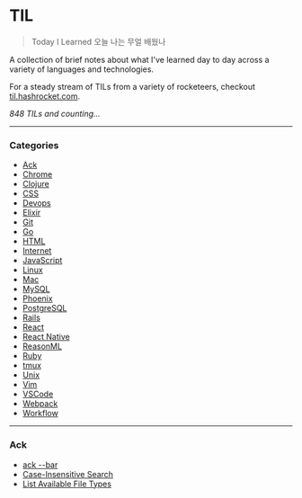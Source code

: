 # TIL

> Today I Learned 오늘 나는 무얼 배웠나

A collection of brief notes about what I've learned day to day across a
variety of languages and technologies. 
 
For a steady stream of TILs from a variety of rocketeers, checkout
[til.hashrocket.com](https://til.hashrocket.com/).

_848 TILs and counting..._

---

### Categories

* [Ack](#ack)
* [Chrome](#chrome)
* [Clojure](#clojure)
* [CSS](#css)
* [Devops](#devops)
* [Elixir](#elixir)
* [Git](#git)
* [Go](#go)
* [HTML](#html)
* [Internet](#internet)
* [JavaScript](#javascript)
* [Linux](#linux)
* [Mac](#mac)
* [MySQL](#mysql)
* [Phoenix](#phoenix)
* [PostgreSQL](#postgresql)
* [Rails](#rails)
* [React](#react)
* [React Native](#react-native)
* [ReasonML](#reasonml)
* [Ruby](#ruby)
* [tmux](#tmux)
* [Unix](#unix)
* [Vim](#vim)
* [VSCode](#vscode)
* [Webpack](#webpack)
* [Workflow](#workflow)

---

### Ack

- [ack --bar](ack/ack-bar.md)
- [Case-Insensitive Search](ack/case-insensitive-search.md)
- [List Available File Types](ack/list-available-file-types.md)
